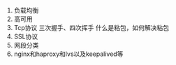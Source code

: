 1. 负载均衡
2. 高可用
3. Tcp协议
  三次握手、四次挥手
  什么是粘包，如何解决粘包
4. SSL协议
5. 网段分类
6. nginx和haproxy和lvs以及keepalived等